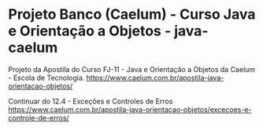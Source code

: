 # Projeto Banco (Caelum) - Curso Java e Orientação a Objetos - java-caelum
 Projeto da Apostila do Curso FJ-11 - Java e Orientação a Objetos da Caelum - Escola de Tecnologia.
https://www.caelum.com.br/apostila-java-orientacao-objetos/
 
Continuar do 12.4 - Exceções e Controles de Erros
https://www.caelum.com.br/apostila-java-orientacao-objetos/excecoes-e-controle-de-erros/